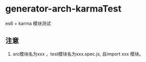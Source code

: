 # generator-arch-karmaTest

es6 + karma 模块测试


## 注意

1. src模块名为xxx ，test模块名为xxx.spec.js, 且import  xxx 模块。
